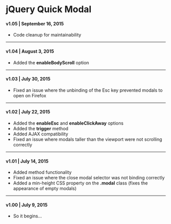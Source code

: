 # jQuery Quick Modal

#### v1.05 | September 16, 2015
* Code cleanup for maintainability

---


#### v1.04 | August 3, 2015
* Added the **enableBodyScroll** option

---

#### v1.03 | July 30, 2015
* Fixed an issue where the unbinding of the Esc key prevented modals to open on Firefox

---

#### v1.02 | July 22, 2015
* Added the **enableEsc** and **enableClickAway** options
* Added the **trigger** method
* Added AJAX compatibility
* Fixed an issue where modals taller than the viewport were not scrolling correctly

---

#### v1.01 | July 14, 2015
* Added method functionality
* Fixed an issue where the close modal selector was not binding correctly
* Added a min-height CSS property on the **.modal** class (fixes the appearance of empty modals)

---

#### v1.00 | July 9, 2015
* So it begins...